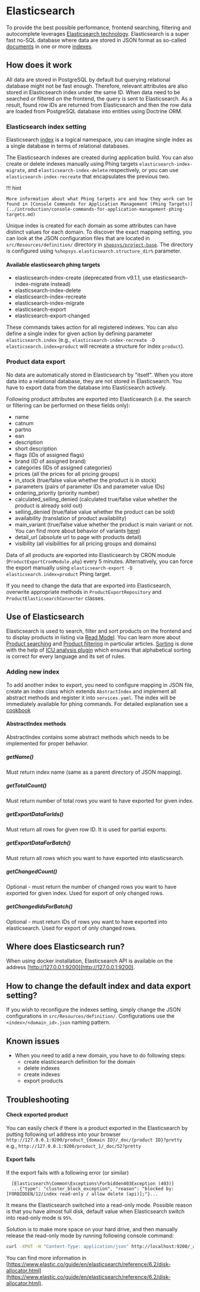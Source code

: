 # Elasticsearch
To provide the best possible performance, frontend searching, filtering and autocomplete
leverages [Elasticsearch technology](https://www.elastic.co/products/elasticsearch).
Elasticsearch is a super fast no-SQL database where data are stored in JSON format as so-called [documents](https://www.elastic.co/guide/en/elasticsearch/reference/current/_basic_concepts.html#_document) in one or more [indexes](https://www.elastic.co/guide/en/elasticsearch/reference/current/_basic_concepts.html#_index).

## How does it work
All data are stored in PostgreSQL by default but querying relational database might not be fast enough.
Therefore, relevant attributes are also stored in Elasticsearch index under the same ID.
When data need to be searched or filtered on the frontend, the query is sent to Elasticsearch.
As a result, found row IDs are returned from Elasticsearch and then the row data are loaded from PostgreSQL database into entities using Doctrine ORM.

### Elasticsearch index setting
Elasticsearch [index](https://www.elastic.co/blog/what-is-an-elasticsearch-index) is a logical namespace, you can imagine single index as a single database in terms of relational databases.

The Elasticsearch indexes are created during application build.
You can also create or delete indexes manually using Phing targets `elasticsearch-index-migrate`, and `elasticsearch-index-delete` respectively, or you can use `elasticsearch-index-recreate` that encapsulates the previous two.

!!! hint

    More information about what Phing targets are and how they work can be found in [Console Commands for Application Management (Phing Targets)](../introduction/console-commands-for-application-management-phing-targets.md)

Unique index is created for each domain as some attributes can have distinct values for each domain.
To discover the exact mapping setting, you can look at the JSON configuration files
that are located in `src/Resources/definition/` directory in [`shopsys/project-base`](https://github.com/shopsys/project-base).
The directory is configured using `%shopsys.elasticsearch.structure_dir%` parameter.

#### Available elasticsearch phing targets

- elasticsearch-index-create (deprecated from v9.1.1, use elasticsearch-index-migrate instead)
- elasticsearch-index-delete
- elasticsearch-index-recreate
- elasticsearch-index-migrate
- elasticsearch-export
- elasticsearch-export-changed

These commands takes action for all registered indexes. You can also define a single index for given action by defining parameter `elasticsearch.index` (e.g., `elasticsearch-index-recreate -D elasticsearch.index=product` will recreate a structure for index `product`).

### Product data export
No data are automatically stored in Elasticsearch by "itself".
When you store data into a relational database, they are not stored in Elasticsearch.
You have to export data from the database into Elasticsearch actively.

Following product attributes are exported into Elasticsearch (i.e. the search or filtering can be performed on these fields only):

* name
* catnum
* partno
* ean
* description
* short description
* flags (IDs of assigned flags)
* brand (ID of assigned brand)
* categories (IDs of assigned categories)
* prices (all the prices for all pricing groups)
* in_stock (true/false value whether the product is in stock)
* parameters (pairs of parameter IDs and parameter value IDs)
* ordering_priority (priority number)
* calculated_selling_denied (calculated true/false value whether the product is already sold out)
* selling_denied (true/false value whether the product can be sold)
* availability (translation of product availability)
* main_variant (true/false value whether the product is main variant or not. You can find more about behavior of variants [here](../functional/behavior-of-product-variants.md))
* detail_url (absolute url to page with products detail)
* visibility (all visibilities for all pricing groups and domains)

Data of all products are exported into Elasticsearch by CRON module (`ProductExportCronModule.php`) every 5 minutes.
Alternatively, you can force the export manually using `elasticsearch-export -D elasticsearch.index=product` Phing target.

If you need to change the data that are exported into Elasticsearch, overwrite appropriate methods in `ProductExportRepository` and `ProductElasticsearchConverter` classes.

## Use of Elasticsearch
Elasticsearch is used to search, filter and sort products on the frontend and to display products in listing via [Read Model](./introduction-to-read-model.md).
You can learn more about [Product searching](../model/front-end-product-searching.md) and [Product filtering](../model/front-end-product-filtering.md) in particular articles.
[Sorting](../introduction/how-to-set-up-domains-and-locales.md#37-sorting-in-different-locales) is done with the help of [ICU analysis plugin](https://www.elastic.co/guide/en/elasticsearch/plugins/current/analysis-icu.html)
which ensures that alphabetical sorting is correct for every language and its set of rules.

### Adding new index
To add another index to export, you need to configure mapping in JSON file, create an index class which extends `AbstractIndex` and implement all abstract methods and register it into `services.yaml`.
The index will be immediately available for phing commands. For detailed explanation see a [cookbook](../cookbook/adding-a-new-elasticsearch-index.md)

#### AbstractIndex methods
AbstractIndex contains some abstract methods which needs to be implemented for proper behavior.

##### getName()
Must return index name (same as a parent directory of JSON mapping).

##### getTotalCount()
Must return number of total rows you want to have exported for given index.

##### getExportDataForIds()
Must return all rows for given row ID. It is used for partial exports.

##### getExportDataForBatch()
Must return all rows which you want to have exported into elasticsearch.

##### getChangedCount()
Optional - must return the number of changed rows you want to have exported for given index. Used for export of only changed rows.

##### getChangedIdsForBatch()
Optional - must return IDs of rows you want to have exported into elasticsearch. Used for export of only changed rows.

## Where does Elasticsearch run?
When using docker installation, Elasticsearch API is available on the address [http://127.0.0.1:9200](http://127.0.0.1:9200).

## How to change the default index and data export setting?
If you wish to reconfigure the indexes setting, simply change the JSON configurations in `src/Resources/definition/`.
Configurations use the `<index>/<domain_id>.json` naming pattern.

## Known issues
* When you need to add a new domain, you have to do following steps:
    * create elasticsearch definition for the domain
    * delete indexes
    * create indexes
    * export products

## Troubleshooting

#### Check exported product

You can easily check if there is a product exported in the Elasticsearch by putting following url address into your browser
  `http://127.0.0.1:9200/product_{domain ID}/_doc/{product ID}?pretty`
  e.g., `http://127.0.0.1:9200/product_1/_doc/52?pretty`

#### Export fails

If the export fails with a following error (or similar)

```no-highlight
  [Elasticsearch\Common\Exceptions\Forbidden403Exception (403)]
  ...{"type": "cluster_block_exception", "reason": "blocked by: [FORBIDDEN/12/index read-only / allow delete (api)];"}...
```

It means the Elasticsearch switched into a read-only mode. Possible reason is that you have almost full disk, default value when Elasticsearch switch into read-only mode is `95%`.

Solution is to make more space on your hard drive, and then manually release the read-only mode by running following console command:
```sh
curl -XPUT -H "Content-Type: application/json" http://localhost:9200/_all/_settings -d '{"index.blocks.read_only_allow_delete": null}'
```

You can find more information in [https://www.elastic.co/guide/en/elasticsearch/reference/6.2/disk-allocator.html](https://www.elastic.co/guide/en/elasticsearch/reference/6.2/disk-allocator.html).
